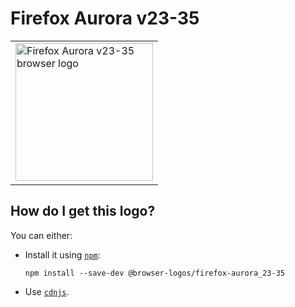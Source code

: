 # Firefox Aurora v23-35

<table>
    <tr height=230>
        <td>
            <a href="https://github.com/alrra/browser-logos/tree/5a3d2f577a2488f1c1483b18d4aabb1380f65799/src/archive/firefox-aurora_23-35">
                <img width=220 src="https://raw.githubusercontent.com/alrra/browser-logos/5a3d2f577a2488f1c1483b18d4aabb1380f65799/src/archive/firefox-aurora_23-35/firefox-aurora_23-35_512x512.png" alt="Firefox Aurora v23-35 browser logo">
            </a>
        </td>
    </tr>
</table>

## How do I get this logo?

You can either:

* Install it using [`npm`][npm]:

  `npm install --save-dev @browser-logos/firefox-aurora_23-35`

* Use [`cdnjs`][cdnjs].

<!-- Link labels: -->

[cdnjs]: https://cdnjs.com/libraries/browser-logos
[npm]: https://www.npmjs.com/
